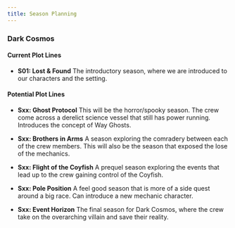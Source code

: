 ```yaml
---
title: Season Planning
---
```


### Dark Cosmos

#### Current Plot Lines

- __S01: Lost & Found__
  The introductory season, where we are introduced to our characters and the setting.

#### Potential Plot Lines

- __Sxx: Ghost Protocol__
  This will be the horror/spooky season. The crew come across a derelict science vessel that still has power running.
  Introduces the concept of Way Ghosts.

- __Sxx: Brothers in Arms__
  A season exploring the comradery between each of the crew members. This will also be the season that exposed the lose of the mechanics.

- __Sxx: Flight of the Coyfish__
  A prequel season exploring the events that lead up to the crew gaining control of the Coyfish.

- __Sxx: Pole Position__
  A feel good season that is more of a side quest around a big race. Can introduce a new mechanic character.

- __Sxx: Event Horizon__
  The final season for Dark Cosmos, where the crew take on the overarching villain and save their reality.